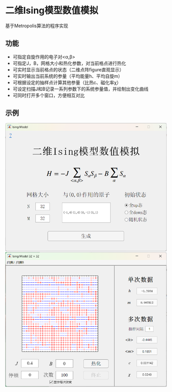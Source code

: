 # 二维Ising模型数值模拟
基于Metropolis算法的程序实现

## 功能
- 可指定自旋作用的电子对<α,β>
- 可指定J，B，网格大小和热化参数，对当前格点进行热化
- 可实时显示当前格点的状态（二维点阵figure直观显示）
- 可实时输出当前系统的参量（平均能量h、平均自旋m）
- 可根据设定的抽样点计算其他参量（比热c、磁化率χ）
- 可设定扫描J和B记录一系列参数下的系统参量值，并绘制出变化曲线
- 可同时打开多个窗口，方便相互对比

## 示例
![开始菜单](./img/1.png)
![操作界面](./img/2.png)